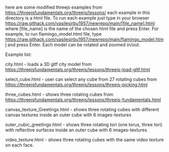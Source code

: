 here are some modified threejs examples from https://threejsfundamentals.org/threejs/lessons/
each example in this directory is a html file. To run each example just type in your browser
https://raw.githack.com/vasilesirbu1957/newrepo/main/[file_name].html
where [file_name] is the name of the chosen html file and press Enter. 
For example, to run flamingo_model.html file, type https://raw.githack.com/vasilesirbu1957/newrepo/main/flamingo_model.html
and press Enter.
Each model can be rotated and zoomed in/out.

Example list:

city.html - loads a 3D gltf city model from https://threejsfundamentals.org/threejs/lessons/threejs-load-gltf.html

select_cube.html - user can select any cube from 27 rotating cubes from https://threejsfundamentals.org/threejs/lessons/threejs-picking.html

three_cubes.html - shows three rotating cubes from https://threejsfundamentals.org/threejs/lessons/threejs-fundamentals.html

canvas_texture_Greetings.html - shows three rotating cubes with different canvas textures inside an outer cube with 6 images-textures

outer_cubic_greetings.html - shows three rotating tori (one torus, three tori) with reflective surfaces inside an outer cube with 6 images-textures

video_texture.html - shows three rotating cubes with the same video texture on each face.
